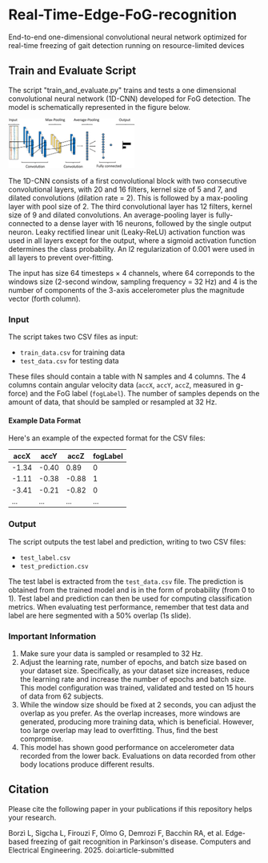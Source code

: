 # Real-Time-Edge-FoG-recognition
End-to-end one-dimensional convolutional neural network optimized for real-time freezing of gait detection running on resource-limited devices 

## Train and Evaluate Script

The script "train_and_evaluate.py" trains and tests a one dimensional convolutional neural network (1D-CNN) developed for FoG detection. 
The model is schematically represented in the figure below.

<img src="1d_cnn_model.png" alt="Figure 1: Schematic of the multi-head convolutional neural network" width="50%">

The 1D-CNN consists of a first convolutional block with two consecutive convolutional layers, with 20 and 16 filters, kernel size of 5 and 7, and dilated convolutions (dilation rate = 2). This is followed by a max-pooling layer with pool size of 2. The third convolutional layer has 12 filters, kernel size of 9 and dilated convolutions. An average-pooling layer is fully-connected to a dense layer with 16 neurons, followed by the single output neuron. Leaky rectified linear unit (Leaky-ReLU) activation function was used in all layers except for the output, where a sigmoid activation function determines the class probability. An l2 regularization of 0.001 were used in all layers to prevent over-fitting.

The input has size 64 timesteps × 4 channels, where 64 correponds to the windows size (2-second window, sampling frequency = 32 Hz) and 4 is the number of components of the 3-axis accelerometer plus the magnitude vector (forth column). 

### Input

The script takes two CSV files as input:

- `train_data.csv` for training data
- `test_data.csv` for testing data

These files should contain a table with N samples and 4 columns. The 4 columns contain angular velocity data (`accX`, `accY`, `accZ`, measured in g-force) and the FoG label (`fogLabel`). 
The number of samples depends on the amount of data, that should be sampled or resampled at 32 Hz.

#### Example Data Format

Here's an example of the expected format for the CSV files:

| accX   | accY   | accZ   | fogLabel |
|--------|--------|--------|----------|
| -1.34 |  -0.40 |  0.89  |        0 |
| -1.11  |  -0.38 |  -0.88 |        1 |
| -3.41 | -0.21 |  -0.82 |        0 |
|   ...  |   ...  |   ...  |      ... |

### Output

The script outputs the test label and prediction, writing to two CSV files:

- `test_label.csv`
- `test_prediction.csv`

The test label is extracted from the `test_data.csv` file. The prediction is obtained from the trained model and is in the form of probability (from 0 to 1). 
Test label and prediction can then be used for computing classification metrics. 
When evaluating test performance, remember that test data and label are here segmented with a 50% overlap (1s slide).

### Important Information

1. Make sure your data is sampled or resampled to 32 Hz.
2. Adjust the learning rate, number of epochs, and batch size based on your dataset size. Specifically, as your dataset size increases, reduce the learning rate and increase the number of epochs and batch size. This model configuration was trained, validated and tested on 15 hours of data from 62 subjects.
3. While the window size should be fixed at 2 seconds, you can adjust the overlap as you prefer. As the overlap increases, more windows are generated, producing more training data, which is beneficial. However, too large overlap may lead to overfitting. Thus, find the best compromise.
4. This model has shown good performance on accelerometer data recorded from the lower back. Evaluations on data recorded from other body locations produce different results.

## Citation

Please cite the following paper in your publications if this repository helps your research.

Borzì L, Sigcha L, Firouzi F, Olmo G, Demrozi F, Bacchin RA, et al. Edge-based freezing of gait recognition in Parkinson's disease. Computers and Electrical Engineering. 2025. doi:article-submitted

